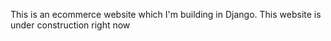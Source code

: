 This is an ecommerce website which I'm building in Django.
This website is under construction right now
